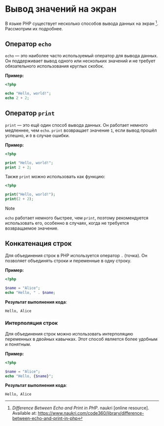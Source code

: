 # Вывод значений на экран

В языке PHP существует несколько способов вывода данных на экран [^1]. Рассмотрим их подробнее.

## Оператор `echo`

`echo` — это наиболее часто используемый оператор для вывода данных. Он поддерживает вывод одного или нескольких значений и не требует обязательного использования круглых скобок.

**Пример:**

```php
<?php

echo "Hello, world!";
echo 2 + 2;
```

## Оператор `print`

`print` — это ещё один способ вывода данных. Он работает немного медленнее, чем `echo`. `print` возвращает значение `1`, если вывод прошёл успешно, и `0` в случае ошибки.

**Пример:**

```php
<?php

print "Hello, world!";
print 2 + 2;
```

Также `print` можно использовать как функцию:

```php
<?php

print("Hello, world!");
print(2 + 2);
```

> [!NOTE]
> `echo` работает немного быстрее, чем `print`, поэтому рекомендуется использовать его, особенно в случаях, когда не требуется возвращаемое значение.

## Конкатенация строк

Для объединения строк в PHP используется оператор `.` (точка). Он позволяет объединять строки и переменные в одну строку.

**Пример:**

```php
<?php

$name = "Alice";
echo "Hello, " . $name;
```

**Результат выполнения кода**:

```
Hello, Alice
```

### Интерполяция строк

Для объединения строк можно использовать интерполяцию переменных в двойных кавычках. Этот способ является более удобным и понятным.

**Пример:**

```php
<?php

$name = "Alice";
echo "Hello, {$name}";
```

**Результат выполнения кода**:

```
Hello, Alice
```

[^1]: *Difference Between Echo and Print in PHP*. naukri [online resource]. Available at: https://www.naukri.com/code360/library/difference-between-echo-and-print-in-php
